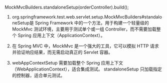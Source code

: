  MockMvcBuilders.standaloneSetup(orderController).build();
1.  org.springframework.test.web.servlet.setup.MockMvcBuilders#standaloneSetup是 Spring Framework 中的一个方法，用于构建一个轻量级的 MockMvc 测试环境，主要用于测试单个或一组 Controller，而不需要加载整个 Spring 应用上下文（ApplicationContext）。
2.  在 Spring MVC 中，MockMvc 是一个强大的工具，它可以模拟 HTTP 请求并验证响应结果，而无需启动真正的 Servlet 容器。

3.  webAppContextSetup 需要加载整个 Spring 应用上下文（WebApplicationContext），适合集成测试。
     standaloneSetup 只加载指定的控制器，适合单元测试。